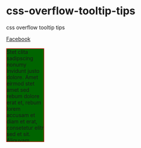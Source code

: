# css-overflow-tooltip-tips
css overflow tooltip tips
<style>
       div{
           width: 100px;
           height: 250px;
           background-color: darkgreen;
           border: 1px solid red;
           overflow:scroll;
       }
       .tooltip:hover .tooltip-text{
           visibility: visible;
       }
       .tooltip{
           position:relative;
       }
       .tooltip .tooltip-text{
         visibility: hidden;
        background-color: brown;
        color: white;
        padding: 10px;
        border-radius: 5px;
        position: absolute;
        top:30px;
        left:30px;
        z-index: 1;

       }
        </style>
</head>
<body>
    <a href="#" class="tooltip">
      Facebook
      <span class="tooltip-text">This is a facebook page</span>
    </a>
    <br/><br/>
    <div>
       Stet clita sadipscing nonumy invidunt justo dolore. Amet eirmod stet amet sed rebum dolore erat et, rebum lorem accusam et diam et erat, consetetur elitr sed et sit. Aliquyam gubergren dolor erat et. Eirmod voluptua lorem eos est erat sit tempor et, ea sed sit magna dolor dolores. Rebum stet. 
    </div>
   
</body>
